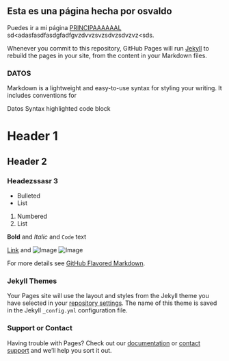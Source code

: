 ## Esta es una página hecha por osvaldo

Puedes ir a mi página [PRINCIPAAAAAAL](https://www.youtube.com/results?search_query=hacer+tu+git+hub+paged) sd<adasfasdfasdgfadfgvzdvvzsvzsdvzsdvzvz<sds.

Whenever you commit to this repository, GitHub Pages will run [Jekyll](https://jekyllrb.com/) to rebuild the pages in your site, from the content in your Markdown files.

### DATOS

Markdown is a lightweight and easy-to-use syntax for styling your writing. It includes conventions for

Datos
Syntax highlighted code block

# Header 1
## Header 2
### Headezssasr 3

- Bulleted
- List

1. Numbered
2. List

**Bold** and _Italic_ and `Code` text

[Link](url) and ![Image](https://raw.githubusercontent.com/OsvaldoNavarreteCotino/ProyectoMegaFeriaDYABDD/main/imagenes/feria.jpg)
![Image](https://d500.epimg.net/cincodias/imagenes/2019/11/04/lifestyle/1572892359_005767_1572892909_noticia_normal.jpg)


For more details see [GitHub Flavored Markdown](https://guides.github.com/features/mastering-markdown/).

### Jekyll Themes

Your Pages site will use the layout and styles from the Jekyll theme you have selected in your [repository settings](https://github.com/OsvaldoNavarreteCotino/ProyectoFinalVideojuegoPOO/settings/pages). The name of this theme is saved in the Jekyll `_config.yml` configuration file.

### Support or Contact

Having trouble with Pages? Check out our [documentation](https://docs.github.com/categories/github-pages-basics/) or [contact support](https://support.github.com/contact) and we’ll help you sort it out.
